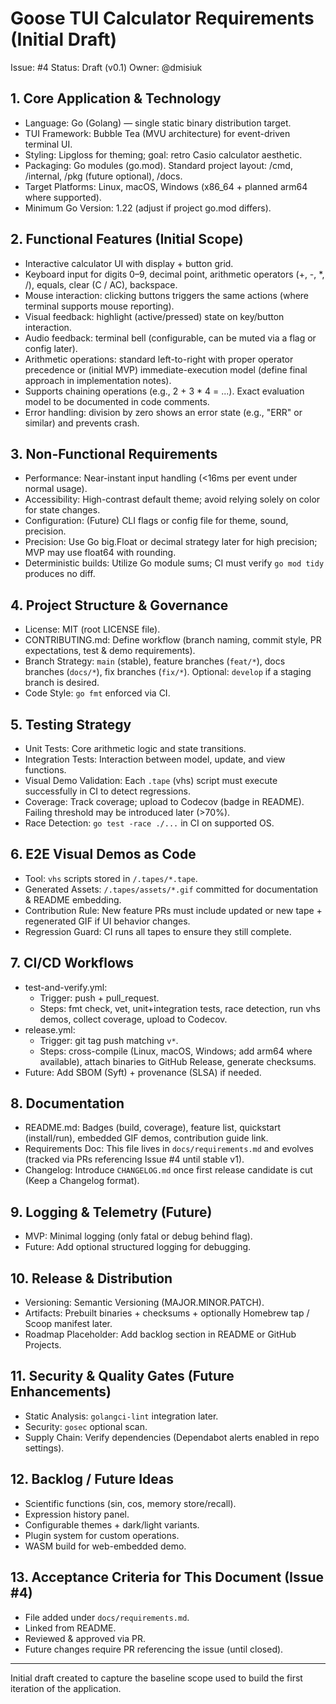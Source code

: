 # Goose TUI Calculator Requirements (Initial Draft)

Issue: #4
Status: Draft (v0.1)
Owner: @dmisiuk

## 1. Core Application & Technology
- Language: Go (Golang) — single static binary distribution target.
- TUI Framework: Bubble Tea (MVU architecture) for event-driven terminal UI.
- Styling: Lipgloss for theming; goal: retro Casio calculator aesthetic.
- Packaging: Go modules (go.mod). Standard project layout: /cmd, /internal, /pkg (future optional), /docs.
- Target Platforms: Linux, macOS, Windows (x86_64 + planned arm64 where supported).
- Minimum Go Version: 1.22 (adjust if project go.mod differs).

## 2. Functional Features (Initial Scope)
- Interactive calculator UI with display + button grid.
- Keyboard input for digits 0–9, decimal point, arithmetic operators (+, -, *, /), equals, clear (C / AC), backspace.
- Mouse interaction: clicking buttons triggers the same actions (where terminal supports mouse reporting).
- Visual feedback: highlight (active/pressed) state on key/button interaction.
- Audio feedback: terminal bell (configurable, can be muted via a flag or config later).
- Arithmetic operations: standard left-to-right with proper operator precedence or (initial MVP) immediate-execution model (define final approach in implementation notes).
- Supports chaining operations (e.g., 2 + 3 * 4 = ...). Exact evaluation model to be documented in code comments.
- Error handling: division by zero shows an error state (e.g., "ERR" or similar) and prevents crash.

## 3. Non-Functional Requirements
- Performance: Near-instant input handling (<16ms per event under normal usage).
- Accessibility: High-contrast default theme; avoid relying solely on color for state changes.
- Configuration: (Future) CLI flags or config file for theme, sound, precision.
- Precision: Use Go big.Float or decimal strategy later for high precision; MVP may use float64 with rounding.
- Deterministic builds: Utilize Go module sums; CI must verify `go mod tidy` produces no diff.

## 4. Project Structure & Governance
- License: MIT (root LICENSE file).
- CONTRIBUTING.md: Define workflow (branch naming, commit style, PR expectations, test & demo requirements).
- Branch Strategy: `main` (stable), feature branches (`feat/*`), docs branches (`docs/*`), fix branches (`fix/*`). Optional: `develop` if a staging branch is desired.
- Code Style: `go fmt` enforced via CI.

## 5. Testing Strategy
- Unit Tests: Core arithmetic logic and state transitions.
- Integration Tests: Interaction between model, update, and view functions.
- Visual Demo Validation: Each `.tape` (vhs) script must execute successfully in CI to detect regressions.
- Coverage: Track coverage; upload to Codecov (badge in README). Failing threshold may be introduced later (>70%).
- Race Detection: `go test -race ./...` in CI on supported OS.

## 6. E2E Visual Demos as Code
- Tool: `vhs` scripts stored in `/.tapes/*.tape`.
- Generated Assets: `/.tapes/assets/*.gif` committed for documentation & README embedding.
- Contribution Rule: New feature PRs must include updated or new tape + regenerated GIF if UI behavior changes.
- Regression Guard: CI runs all tapes to ensure they still complete.

## 7. CI/CD Workflows
- test-and-verify.yml:
  - Trigger: push + pull_request.
  - Steps: fmt check, vet, unit+integration tests, race detection, run vhs demos, collect coverage, upload to Codecov.
- release.yml:
  - Trigger: git tag push matching `v*`.
  - Steps: cross-compile (Linux, macOS, Windows; add arm64 where available), attach binaries to GitHub Release, generate checksums.
- Future: Add SBOM (Syft) + provenance (SLSA) if needed.

## 8. Documentation
- README.md: Badges (build, coverage), feature list, quickstart (install/run), embedded GIF demos, contribution guide link.
- Requirements Doc: This file lives in `docs/requirements.md` and evolves (tracked via PRs referencing Issue #4 until stable v1).
- Changelog: Introduce `CHANGELOG.md` once first release candidate is cut (Keep a Changelog format).

## 9. Logging & Telemetry (Future)
- MVP: Minimal logging (only fatal or debug behind flag).
- Future: Add optional structured logging for debugging.

## 10. Release & Distribution
- Versioning: Semantic Versioning (MAJOR.MINOR.PATCH).
- Artifacts: Prebuilt binaries + checksums + optionally Homebrew tap / Scoop manifest later.
- Roadmap Placeholder: Add backlog section in README or GitHub Projects.

## 11. Security & Quality Gates (Future Enhancements)
- Static Analysis: `golangci-lint` integration later.
- Security: `gosec` optional scan.
- Supply Chain: Verify dependencies (Dependabot alerts enabled in repo settings).

## 12. Backlog / Future Ideas
- Scientific functions (sin, cos, memory store/recall).
- Expression history panel.
- Configurable themes + dark/light variants.
- Plugin system for custom operations.
- WASM build for web-embedded demo.

## 13. Acceptance Criteria for This Document (Issue #4)
- File added under `docs/requirements.md`.
- Linked from README.
- Reviewed & approved via PR.
- Future changes require PR referencing the issue (until closed).

---
Initial draft created to capture the baseline scope used to build the first iteration of the application.
